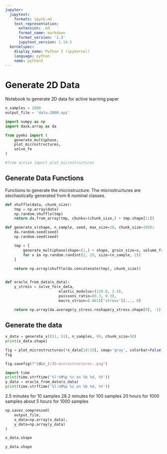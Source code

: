```yaml
---
jupyter:
  jupytext:
    formats: ipynb,md
    text_representation:
      extension: .md
      format_name: markdown
      format_version: '1.3'
      jupytext_version: 1.14.5
  kernelspec:
    display_name: Python 3 (ipykernel)
    language: python
    name: python3
---
```


# Generate 2D Data

Notebook to generate 2D data for active learning paper

```python tags=["parameters"]
n_samples = 2000
output_file = 'data-2000.npz'
```

```python
import numpy as np
import dask.array as da

from pymks import (
    generate_multiphase,
    plot_microstructures,
    solve_fe
)

#from active import plot_microstructures
```

## Generate Data Functions

Functions to generate the microstructure. The microstructures are stochastically generated from 6 nominal classes.

```python
def shuffle(data, chunk_size):
    tmp = np.array(data)
    np.random.shuffle(tmp)
    return da.from_array(tmp, chunks=(chunk_size,) + tmp.shape[1:])

def generate_x(shape, n_sample, seed, max_size=20, chunk_size=100):
    da.random.seed(seed)
    np.random.seed(seed)

    tmp = [
        generate_multiphase(shape=(1,) + shape, grain_size=x, volume_fraction=(0.5, 0.5), chunks=1, percent_variance=0.4)
        for x in np.random.randint(2, 20, size=(n_sample, 2))
    ]
    
    return np.array(shuffle(da.concatenate(tmp), chunk_size))


def oracle_from_data(x_data):
    y_stress = solve_fe(x_data,
                        elastic_modulus=(120.0, 2.4),
                        poissons_ratio=(0.3, 0.3),
                        macro_strain=0.001)['stress'][..., 0]

    return np.array(da.average(y_stress.reshape(y_stress.shape[0], -1), axis=1))
```

## Generate the data

```python
x_data = generate_x((51, 51), n_samples, 99, chunk_size=50)
print(x_data.shape)
```

```python
fig = plot_microstructures(*x_data[10:19], cmap='gray', colorbar=False)
fig
```

```python
fig.savefig(f"{dir_}/2D-microstructures-.png")
```

```python
import time
print(time.strftime('%l:%M%p %z on %b %d, %Y'))
y_data = oracle_from_data(x_data)
print(time.strftime('%l:%M%p %z on %b %d, %Y'))
```

2.5 minutes for 10 samples
28.2 minutes for 100 samples
20 hours for 1000 samples
about 5 hours for 1000 samples

```python
np.savez_compressed(
    output_file,
    x_data=np.array(x_data),
    y_data=np.array(y_data)
)
```

```python
x_data.shape
```

```python
y_data.shape
```

```python

```
